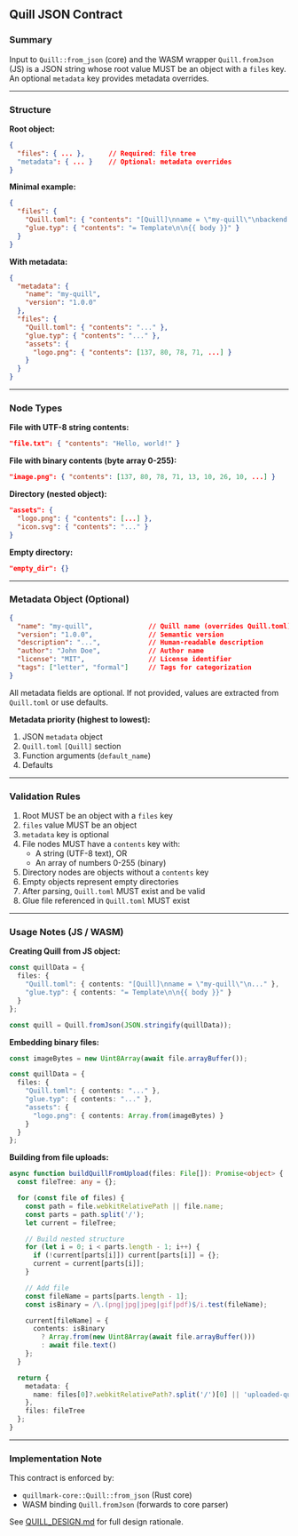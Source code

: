 ## Quill JSON Contract

### Summary

Input to `Quill::from_json` (core) and the WASM wrapper `Quill.fromJson` (JS) is a JSON string whose root value MUST be an object with a `files` key. An optional `metadata` key provides metadata overrides.

---

### Structure

**Root object:**
```json
{
  "files": { ... },      // Required: file tree
  "metadata": { ... }    // Optional: metadata overrides
}
```

**Minimal example:**
```json
{
  "files": {
    "Quill.toml": { "contents": "[Quill]\nname = \"my-quill\"\nbackend = \"typst\"\nglue = \"glue.typ\"\n" },
    "glue.typ": { "contents": "= Template\n\n{{ body }}" }
  }
}
```

**With metadata:**
```json
{
  "metadata": {
    "name": "my-quill",
    "version": "1.0.0"
  },
  "files": {
    "Quill.toml": { "contents": "..." },
    "glue.typ": { "contents": "..." },
    "assets": {
      "logo.png": { "contents": [137, 80, 78, 71, ...] }
    }
  }
}
```

---

### Node Types

**File with UTF-8 string contents:**
```json
"file.txt": { "contents": "Hello, world!" }
```

**File with binary contents (byte array 0-255):**
```json
"image.png": { "contents": [137, 80, 78, 71, 13, 10, 26, 10, ...] }
```

**Directory (nested object):**
```json
"assets": {
  "logo.png": { "contents": [...] },
  "icon.svg": { "contents": "..." }
}
```

**Empty directory:**
```json
"empty_dir": {}
```

---

### Metadata Object (Optional)

```json
{
  "name": "my-quill",              // Quill name (overrides Quill.toml)
  "version": "1.0.0",              // Semantic version
  "description": "...",            // Human-readable description
  "author": "John Doe",            // Author name
  "license": "MIT",                // License identifier
  "tags": ["letter", "formal"]     // Tags for categorization
}
```

All metadata fields are optional. If not provided, values are extracted from `Quill.toml` or use defaults.

**Metadata priority (highest to lowest):**
1. JSON `metadata` object
2. `Quill.toml` `[Quill]` section
3. Function arguments (`default_name`)
4. Defaults

---

### Validation Rules

1. Root MUST be an object with a `files` key
2. `files` value MUST be an object
3. `metadata` key is optional
4. File nodes MUST have a `contents` key with:
   - A string (UTF-8 text), OR
   - An array of numbers 0-255 (binary)
5. Directory nodes are objects without a `contents` key
6. Empty objects represent empty directories
7. After parsing, `Quill.toml` MUST exist and be valid
8. Glue file referenced in `Quill.toml` MUST exist

---

### Usage Notes (JS / WASM)

**Creating Quill from JS object:**
```typescript
const quillData = {
  files: {
    "Quill.toml": { contents: "[Quill]\nname = \"my-quill\"\n..." },
    "glue.typ": { contents: "= Template\n\n{{ body }}" }
  }
};

const quill = Quill.fromJson(JSON.stringify(quillData));
```

**Embedding binary files:**
```typescript
const imageBytes = new Uint8Array(await file.arrayBuffer());

const quillData = {
  files: {
    "Quill.toml": { contents: "..." },
    "glue.typ": { contents: "..." },
    "assets": {
      "logo.png": { contents: Array.from(imageBytes) }
    }
  }
};
```

**Building from file uploads:**
```typescript
async function buildQuillFromUpload(files: File[]): Promise<object> {
  const fileTree: any = {};

  for (const file of files) {
    const path = file.webkitRelativePath || file.name;
    const parts = path.split('/');
    let current = fileTree;

    // Build nested structure
    for (let i = 0; i < parts.length - 1; i++) {
      if (!current[parts[i]]) current[parts[i]] = {};
      current = current[parts[i]];
    }

    // Add file
    const fileName = parts[parts.length - 1];
    const isBinary = /\.(png|jpg|jpeg|gif|pdf)$/i.test(fileName);

    current[fileName] = {
      contents: isBinary
        ? Array.from(new Uint8Array(await file.arrayBuffer()))
        : await file.text()
    };
  }

  return {
    metadata: {
      name: files[0]?.webkitRelativePath?.split('/')[0] || 'uploaded-quill'
    },
    files: fileTree
  };
}
```

---

### Implementation Note

This contract is enforced by:
- `quillmark-core::Quill::from_json` (Rust core)
- WASM binding `Quill.fromJson` (forwards to core parser)

See [QUILL_DESIGN.md](../../designs/QUILL_DESIGN.md) for full design rationale.

